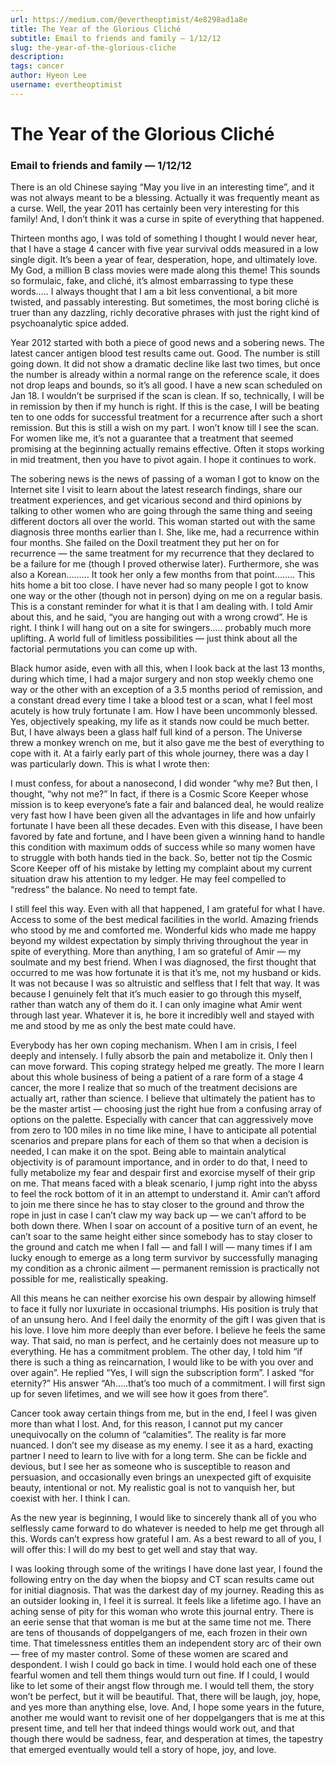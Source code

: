 ```yaml
---
url: https://medium.com/@evertheoptimist/4e8298ad1a8e
title: The Year of the Glorious Cliché
subtitle: Email to friends and family — 1/12/12
slug: the-year-of-the-glorious-cliche
description: 
tags: cancer
author: Hyeon Lee
username: evertheoptimist
---
```


# The Year of the Glorious Cliché

### Email to friends and family — 1/12/12

There is an old Chinese saying “May you live in an interesting time”, and it was not always meant to be a blessing. Actually it was frequently meant as a curse. Well, the year 2011 has certainly been very interesting for this family! And, I don’t think it was a curse in spite of everything that happened.

Thirteen months ago, I was told of something I thought I would never hear, that I have a stage 4 cancer with five year survival odds measured in a low single digit. It’s been a year of fear, desperation, hope, and ultimately love. My God, a million B class movies were made along this theme! This sounds so formulaic, fake, and cliché, it’s almost embarrassing to type these words….. I always thought that I am a bit less conventional, a bit more twisted, and passably interesting. But sometimes, the most boring cliché is truer than any dazzling, richly decorative phrases with just the right kind of psychoanalytic spice added.

Year 2012 started with both a piece of good news and a sobering news. The latest cancer antigen blood test results came out. Good. The number is still going down. It did not show a dramatic decline like last two times, but once the number is already within a normal range on the reference scale, it does not drop leaps and bounds, so it’s all good. I have a new scan scheduled on Jan 18. I wouldn’t be surprised if the scan is clean. If so, technically, I will be in remission by then if my hunch is right. If this is the case, I will be beating ten to one odds for successful treatment for a recurrence after such a short remission. But this is still a wish on my part. I won’t know till I see the scan. For women like me, it’s not a guarantee that a treatment that seemed promising at the beginning actually remains effective. Often it stops working in mid treatment, then you have to pivot again. I hope it continues to work.

The sobering news is the news of passing of a woman I got to know on the Internet site I visit to learn about the latest research findings, share our treatment experiences, and get vicarious second and third opinions by talking to other women who are going through the same thing and seeing different doctors all over the world. This woman started out with the same diagnosis three months earlier than I. She, like me, had a recurrence within four months. She failed on the Doxil treatment they put her on for recurrence — the same treatment for my recurrence that they declared to be a failure for me (though I proved otherwise later). Furthermore, she was also a Korean……… It took her only a few months from that point…….. This hits home a bit too close. I have never had so many people I got to know one way or the other (though not in person) dying on me on a regular basis. This is a constant reminder for what it is that I am dealing with. I told Amir about this, and he said, “you are hanging out with a wrong crowd”. He is right. I think I will hang out on a site for swingers….. probably much more uplifting. A world full of limitless possibilities — just think about all the factorial permutations you can come up with.

Black humor aside, even with all this, when I look back at the last 13 months, during which time, I had a major surgery and non stop weekly chemo one way or the other with an exception of a 3.5 months period of remission, and a constant dread every time I take a blood test or a scan, what I feel most acutely is how truly fortunate I am. How I have been uncommonly blessed. Yes, objectively speaking, my life as it stands now could be much better. But, I have always been a glass half full kind of a person. The Universe threw a monkey wrench on me, but it also gave me the best of everything to cope with it. At a fairly early part of this whole journey, there was a day I was particularly down. This is what I wrote then:

I must confess, for about a nanosecond, I did wonder “why me? But then, I thought, “why not me?” In fact, if there is a Cosmic Score Keeper whose mission is to keep everyone’s fate a fair and balanced deal, he would realize very fast how I have been given all the advantages in life and how unfairly fortunate I have been all these decades. Even with this disease, I have been favored by fate and fortune, and I have been given a winning hand to handle this condition with maximum odds of success while so many women have to struggle with both hands tied in the back. So, better not tip the Cosmic Score Keeper off of his mistake by letting my complaint about my current situation draw his attention to my ledger. He may feel compelled to “redress” the balance. No need to tempt fate.

I still feel this way. Even with all that happened, I am grateful for what I have. Access to some of the best medical facilities in the world. Amazing friends who stood by me and comforted me. Wonderful kids who made me happy beyond my wildest expectation by simply thriving throughout the year in spite of everything. More than anything, I am so grateful of Amir — my soulmate and my best friend. When I was diagnosed, the first thought that occurred to me was how fortunate it is that it’s me, not my husband or kids. It was not because I was so altruistic and selfless that I felt that way. It was because I genuinely felt that it’s much easier to go through this myself, rather than watch any of them do it. I can only imagine what Amir went through last year. Whatever it is, he bore it incredibly well and stayed with me and stood by me as only the best mate could have.

Everybody has her own coping mechanism. When I am in crisis, I feel deeply and intensely. I fully absorb the pain and metabolize it. Only then I can move forward. This coping strategy helped me greatly. The more I learn about this whole business of being a patient of a rare form of a stage 4 cancer, the more I realize that so much of the treatment decisions are actually art, rather than science. I believe that ultimately the patient has to be the master artist — choosing just the right hue from a confusing array of options on the palette. Especially with cancer that can aggressively move from zero to 100 miles in no time like mine, I have to anticipate all potential scenarios and prepare plans for each of them so that when a decision is needed, I can make it on the spot. Being able to maintain analytical objectivity is of paramount importance, and in order to do that, I need to fully metabolize my fear and despair first and exorcise myself of their grip on me. That means faced with a bleak scenario, I jump right into the abyss to feel the rock bottom of it in an attempt to understand it. Amir can’t afford to join me there since he has to stay closer to the ground and throw the rope in just in case I can’t claw my way back up — we can’t afford to be both down there. When I soar on account of a positive turn of an event, he can’t soar to the same height either since somebody has to stay closer to the ground and catch me when I fall — and fall I will — many times if I am lucky enough to emerge as a long term survivor by successfully managing my condition as a chronic ailment — permanent remission is practically not possible for me, realistically speaking.

All this means he can neither exorcise his own despair by allowing himself to face it fully nor luxuriate in occasional triumphs. His position is truly that of an unsung hero. And I feel daily the enormity of the gift I was given that is his love. I love him more deeply than ever before. I believe he feels the same way. That said, no man is perfect, and he certainly does not measure up to everything. He has a commitment problem. The other day, I told him “if there is such a thing as reincarnation, I would like to be with you over and over again”. He replied “Yes, I will sign the subscription form”. I asked “for eternity?” His answer “Ah…..that’s too much of a commitment. I will first sign up for seven lifetimes, and we will see how it goes from there”.

Cancer took away certain things from me, but in the end, I feel I was given more than what I lost. And, for this reason, I cannot put my cancer unequivocally on the column of “calamities”. The reality is far more nuanced. I don’t see my disease as my enemy. I see it as a hard, exacting partner I need to learn to live with for a long term. She can be fickle and devious, but I see her as someone who is susceptible to reason and persuasion, and occasionally even brings an unexpected gift of exquisite beauty, intentional or not. My realistic goal is not to vanquish her, but coexist with her. I think I can.

As the new year is beginning, I would like to sincerely thank all of you who selflessly came forward to do whatever is needed to help me get through all this. Words can’t express how grateful I am. As a best reward to all of you, I will offer this: I will do my best to get well and stay that way.

I was looking through some of the writings I have done last year, I found the following entry on the day when the biopsy and CT scan results came out for initial diagnosis. That was the darkest day of my journey. Reading this as an outsider looking in, I feel it is surreal. It feels like a lifetime ago. I have an aching sense of pity for this woman who wrote this journal entry. There is an eerie sense that that woman is me but at the same time not me. There are tens of thousands of doppelgangers of me, each frozen in their own time. That timelessness entitles them an independent story arc of their own — free of my master control. Some of these women are scared and despondent. I wish I could go back in time. I would hold each one of these fearful women and tell them things would turn out fine. If I could, I would like to let some of their angst flow through me. I would tell them, the story won’t be perfect, but it will be beautiful. That, there will be laugh, joy, hope, and yes more than anything else, love. And, I hope some years in the future, another me would want to revisit one of her doppelgangers that is me at this present time, and tell her that indeed things would work out, and that though there would be sadness, fear, and desperation at times, the tapestry that emerged eventually would tell a story of hope, joy, and love.


